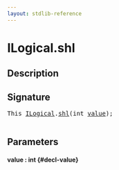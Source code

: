 ```yaml
---
layout: stdlib-reference
---
```


# ILogical\.shl

## Description





## Signature 

<pre>
<span class="code_keyword">This</span> <a href="/stdlib-reference/interfaces/ILogical/index" class="code_type">ILogical</a>.<a href="/stdlib-reference/interfaces/ILogical/shl">shl</a>(<span class="code_keyword">int</span> <a href="/stdlib-reference/interfaces/ILogical/shl#decl-value" class="code_param">value</a>);

</pre>

## Parameters

#### value  : int {#decl-value}

